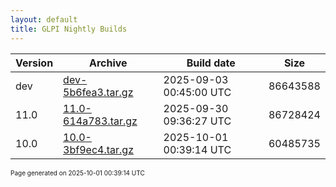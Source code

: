 ```yaml
---
layout: default
title: GLPI Nightly Builds
---
```


Version|Archive|Build date|Size
---|---|---|---
dev|[dev-5b6fea3.tar.gz](dev-5b6fea3.tar.gz)|2025-09-03 00:45:00 UTC|86643588
11.0|[11.0-614a783.tar.gz](11.0-614a783.tar.gz)|2025-09-30 09:36:27 UTC|86728424
10.0|[10.0-3bf9ec4.tar.gz](10.0-3bf9ec4.tar.gz)|2025-10-01 00:39:14 UTC|60485735

<font size="1">Page generated on 2025-10-01 00:39:14 UTC</font>
